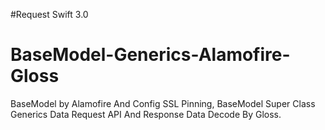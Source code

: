 #Request Swift 3.0 
# BaseModel-Generics-Alamofire-Gloss
BaseModel by Alamofire And Config SSL Pinning, BaseModel Super Class Generics Data Request API And Response Data Decode By Gloss.
